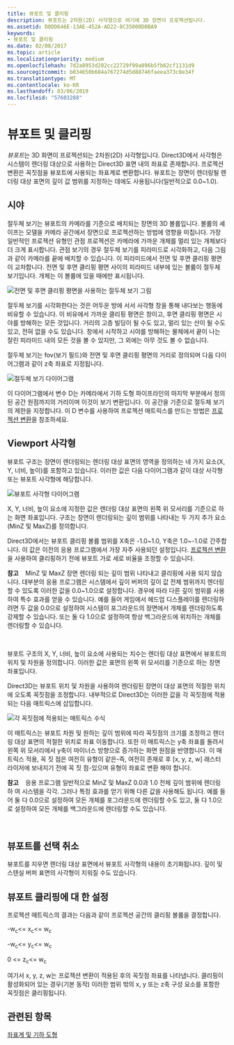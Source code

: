 ```yaml
---
title: 뷰포트 및 클리핑
description: 뷰포트는 2차원(2D) 사각형으로 여기에 3D 장면이 프로젝션됩니다.
ms.assetid: D0DD646E-13AE-452A-AD22-8C35000D0BA9
keywords:
- 뷰포트 및 클리핑
ms.date: 02/08/2017
ms.topic: article
ms.localizationpriority: medium
ms.openlocfilehash: 7d2a8953d202cc22729f99a096b5fb62cf1131d9
ms.sourcegitcommit: b034650b684a767274d5d88746faeea373c8e34f
ms.translationtype: MT
ms.contentlocale: ko-KR
ms.lasthandoff: 03/06/2019
ms.locfileid: "57603288"
---
```

# <a name="viewports-and-clipping"></a>뷰포트 및 클리핑


*뷰포트*는 3D 화면이 프로젝션되는 2차원(2D) 사각형입니다. Direct3D에서 사각형은 시스템이 렌더링 대상으로 사용하는 Direct3D 표면 내의 좌표로 존재합니다. 프로젝션 변환은 꼭짓점을 뷰포트에 사용되는 좌표계로 변환합니다. 뷰포트는 장면이 렌더링될 렌더링 대상 표면의 깊이 값 범위를 지정하는 데에도 사용됩니다(일반적으로 0.0~1.0).

## <a name="span-idtheviewingfrustumspanspan-idtheviewingfrustumspanspan-idtheviewingfrustumspanthe-viewing-frustum"></a><span id="The_Viewing_Frustum"></span><span id="the_viewing_frustum"></span><span id="THE_VIEWING_FRUSTUM"></span>시야


절두체 보기는 뷰포트의 카메라를 기준으로 배치되는 장면의 3D 볼륨입니다. 볼륨의 셰이프는 모델을 카메라 공간에서 장면으로 프로젝션하는 방법에 영향을 미칩니다. 가장 일반적인 프로젝션 유형인 관점 프로젝션은 카메라에 가까운 개체를 멀리 있는 개체보다 더 크게 표시합니다. 관점 보기의 경우 절두체 보기를 피라미드로 시각화하고, 다음 그림과 같이 카메라를 끝에 배치할 수 있습니다. 이 피라미드에서 전면 및 후면 클리핑 평면이 교차합니다. 전면 및 후면 클리핑 평면 사이의 피라미드 내부에 있는 볼륨이 절두체 보기입니다. 개체는 이 볼륨에 있을 때에만 표시됩니다.

![전면 및 후면 클리핑 평면을 사용하는 절두체 보기 그림](images/frustum.png)

절두체 보기를 시각화한다는 것은 어두운 방에 서서 사각형 창을 통해 내다보는 행동에 비유할 수 있습니다. 이 비유에서 가까운 클리핑 평면은 창이고, 후면 클리핑 평면은 시야를 방해하는 모든 것입니다. 거리의 고층 빌딩이 될 수도 있고, 멀리 있는 산이 될 수도 있고, 전혀 없을 수도 있습니다. 창에서 시작하고 시야를 방해하는 물체에서 끝이 나는 잘린 피라미드 내의 모든 것을 볼 수 있지만, 그 외에는 아무 것도 볼 수 없습니다.

절두체 보기는 fov(보기 필드)와 전면 및 후면 클리핑 평면의 거리로 정의되며 다음 다이어그램과 같이 z축 좌표로 지정됩니다.

![절두체 보기 다이어그램](images/fovdiag.png)

이 다이어그램에서 변수 D는 카메라에서 기하 도형 파이프라인의 마지막 부분에서 정의된 공간 원점까지의 거리이며 이것이 보기 변환입니다. 이 공간을 기준으로 절두체 보기의 제한을 지정합니다. 이 D 변수를 사용하여 프로젝션 매트릭스를 만드는 방법은 [프로젝션 변환](projection-transform.md)을 참조하세요.

## <a name="span-idviewportrectanglespanspan-idviewportrectanglespanspan-idviewportrectanglespanviewport-rectangle"></a><span id="Viewport_Rectangle"></span><span id="viewport_rectangle"></span><span id="VIEWPORT_RECTANGLE"></span>Viewport 사각형


뷰포트 구조는 장면이 렌더링되는 렌더링 대상 표면의 영역을 정의하는 네 가지 요소(X, Y, 너비, 높이)를 포함하고 있습니다. 이러한 값은 다음 다이어그램과 같이 대상 사각형 또는 뷰포트 사각형에 해당합니다.

![뷰포트 사각형 다이어그램](images/destrect.png)

X, Y, 너비, 높이 요소에 지정한 값은 렌더링 대상 표면의 왼쪽 위 모서리를 기준으로 하는 화면 좌표입니다. 구조는 장면이 렌더링되는 깊이 범위를 나타내는 두 가지 추가 요소(MinZ 및 MaxZ)를 정의합니다.

Direct3D에서는 뷰포트 클리핑 볼륨 범위를 X축은 -1.0~1.0, Y축은 1.0~-1.0로 간주합니다. 이 값은 이전의 응용 프로그램에서 가장 자주 사용되던 설정입니다. [프로젝션 변환](projection-transform.md)을 사용하여 클리핑하기 전에 뷰포트 가로 세로 비율을 조정할 수 있습니다.

**참고**    MinZ 및 MaxZ 장면 렌더링 되는 깊이 범위 나타내고 클리핑에 사용 되지 않습니다. 대부분의 응용 프로그램은 시스템에서 깊이 버퍼의 깊이 값 전체 범위까지 렌더링할 수 있도록 이러한 값을 0.0~1.0으로 설정합니다. 경우에 따라 다른 깊이 범위를 사용하여 특수 효과를 얻을 수 있습니다. 예를 들어 게임에서 헤드업 디스플레이를 렌더링하려면 두 값을 0.0으로 설정하여 시스템이 포그라운드의 장면에서 개체를 렌더링하도록 강제할 수 있습니다. 또는 둘 다 1.0으로 설정하여 항상 백그라운드에 위치하는 개체를 렌더링할 수 있습니다.

 

뷰포트 구조의 X, Y, 너비, 높이 요소에 사용되는 치수는 렌더링 대상 표면에서 뷰포트의 위치 및 차원을 정의합니다. 이러한 값은 표면의 왼쪽 위 모서리를 기준으로 하는 장면 좌표입니다.

Direct3D는 뷰포트 위치 및 차원을 사용하여 렌더링된 장면이 대상 표면의 적절한 위치에 오도록 꼭짓점을 조정합니다. 내부적으로 Direct3D는 이러한 값을 각 꼭짓점에 적용되는 다음 매트릭스에 삽입합니다.

![각 꼭짓점에 적용되는 매트릭스 수식](images/vpscale.png)

이 매트릭스는 뷰포트 차원 및 원하는 깊이 범위에 따라 꼭짓점의 크기를 조정하고 렌더링 대상 표면의 적절한 위치로 좌표 이동합니다. 또한 이 매트릭스는 y축 좌표를 돌려서 왼쪽 위 모서리에서 y축이 마이너스 방향으로 증가하는 화면 원점을 반영합니다. 이 매트릭스 적용, 꼭 짓 점은 여전히 유형이 같은-즉, 여전히 존재로 후 \[x, y, z, w\] 래스터 라이저에 보내지기 전에 꼭 짓 점-있으며 유형이 좌표로 변환 해야 합니다.

**참고**    응용 프로그램 일반적으로 MinZ 및 MaxZ 0.0과 1.0 전체 깊이 범위에 렌더링 하 여 시스템을 각각. 그러나 특정 효과를 얻기 위해 다른 값을 사용해도 됩니다. 예를 들어 둘 다 0.0으로 설정하여 모든 개체를 포그라운드에 렌더링할 수도 있고, 둘 다 1.0으로 설정하여 모든 개체를 백그라운드에 렌더링할 수도 있습니다.

 

## <a name="span-idclearingaviewportspanspan-idclearingaviewportspanspan-idclearingaviewportspanclearing-a-viewport"></a><span id="Clearing_a_Viewport"></span><span id="clearing_a_viewport"></span><span id="CLEARING_A_VIEWPORT"></span>뷰포트를 선택 취소


뷰포트를 지우면 렌더링 대상 표면에서 뷰포트 사각형의 내용이 초기화됩니다. 깊이 및 스텐실 버퍼 표면의 사각형이 지워질 수도 있습니다.

## <a name="span-idsetuptheviewportforclippingspanspan-idsetuptheviewportforclippingspanspan-idsetuptheviewportforclippingspanset-up-the-viewport-for-clipping"></a><span id="Set_Up_the_Viewport_for_Clipping"></span><span id="set_up_the_viewport_for_clipping"></span><span id="SET_UP_THE_VIEWPORT_FOR_CLIPPING"></span>뷰포트 클리핑에 대 한 설정


프로젝션 매트릭스의 결과는 다음과 같이 프로젝션 공간의 클리핑 볼륨을 결정합니다.

-w<sub>c</sub>&lt;= x<sub>c</sub>&lt;= w<sub>c</sub>

-w<sub>c</sub>&lt;= y<sub>c</sub>&lt;= w<sub>c</sub>

0 &lt;= z<sub>c</sub>&lt;= w<sub>c</sub>

여기서 x, y, z, w는 프로젝션 변환이 적용된 후의 꼭짓점 좌표를 나타냅니다. 클리핑이 활성화되어 있는 경우(기본 동작) 이러한 범위 밖의 x, y 또는 z축 구성 요소를 포함한 꼭짓점은 클리핑됩니다.

## <a name="span-idrelated-topicsspanrelated-topics"></a><span id="related-topics"></span>관련된 항목


[좌표계 및 기하 도형](coordinate-systems-and-geometry.md)

 

 




